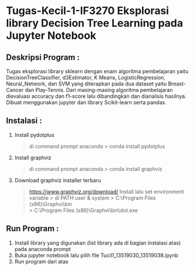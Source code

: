 # Tugas-Kecil-1-IF3270 Eksplorasi library Decision Tree Learning pada Jupyter Notebook

## Deskripsi Program :
Tugas eksplorasi library sklearn dengan enam algoritma pembelajaran yaitu DecisionTreeClassifier, d3Estimator, K Means, LogisticRegression, Neural_Network, dan SVM yang diterapkan pada dua dataset yaitu Breast-Cancer dan Play-Tennis. Dari masing-masing algoritma pembelajaran dievaluasi accuracy dan f1-score lalu dibandingkan dan dianalisis hasilnya. Dibuat menggunakan jupyter dan library Scikit-learn serta pandas.

## Instalasi : 
1. Install pydotplus 
   > di command prompt anaconda
       > conda install pydotplus
2. Install graphviz
   > di command prompt anaconda
       > conda install graphviz
3. Download graphviz installer terbaru 
   > https://www.graphviz.org/download/
   > Install lalu set environment variable 
        > di PATH user & system
            > C:\Program Files (x86)\Graphvi\bin\
            > C:\Program Files (x86)\Graphvi\bin\dot.exe


## Run Program : 
1. Install library yang digunakan (list library ada di bagian instalasi atas) pada anaconda prompt
2. Buka jupyter notebook lalu pilih file Tucil1_13519030_13519038.ipynb
3. Run program dari atas
